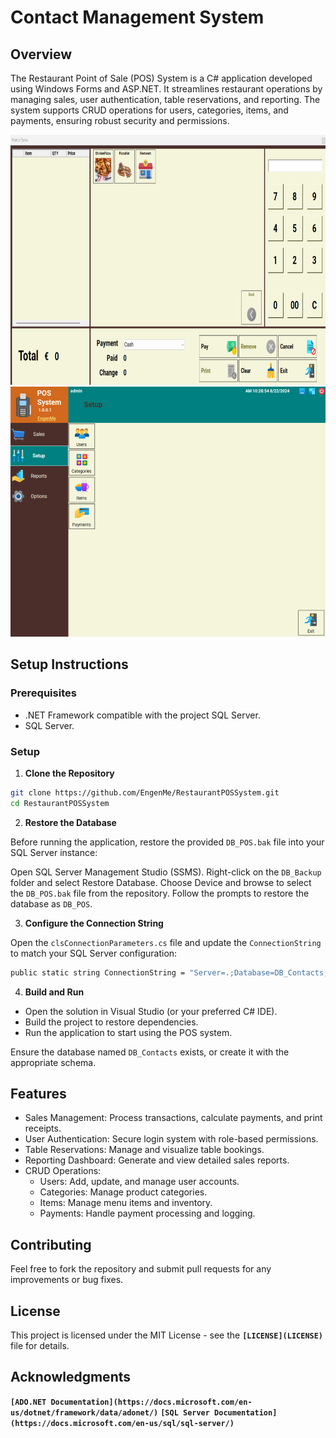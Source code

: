 # Contact Management System

## Overview

The Restaurant Point of Sale (POS) System is a C# application developed using Windows Forms and ASP.NET. It streamlines restaurant operations by managing sales, user authentication, table reservations, and reporting. The system supports CRUD operations for users, categories, items, and payments, ensuring robust security and permissions.

<div>
  <img src="./img/main.png" alt="Image 1" width="700" height="400" style="display: inline-block;"/>
  <img src="./img/mainSetup.png" alt="Image 2" width="700" height="400" style="display: inline-block;"/>
</div>

## Setup Instructions

### Prerequisites

- .NET Framework compatible with the project SQL Server.
- SQL Server.

### Setup

1. **Clone the Repository**

```bash
git clone https://github.com/EngenMe/RestaurantPOSSystem.git
cd RestaurantPOSSystem
```

2. **Restore the Database**

Before running the application, restore the provided `DB_POS.bak` file into your SQL Server instance:

Open SQL Server Management Studio (SSMS).
Right-click on the `DB_Backup` folder and select Restore Database.
Choose Device and browse to select the `DB_POS.bak` file from the repository.
Follow the prompts to restore the database as `DB_POS`.

3. **Configure the Connection String**

Open the `clsConnectionParameters.cs` file and update the `ConnectionString` to match your SQL Server configuration:

```bash
public static string ConnectionString = "Server=.;Database=DB_Contacts;User Id=sa;Password=sa123456;";
```

4. **Build and Run**

- Open the solution in Visual Studio (or your preferred C# IDE).
- Build the project to restore dependencies.
- Run the application to start using the POS system.

Ensure the database named `DB_Contacts` exists, or create it with the appropriate schema.

## Features

- Sales Management: Process transactions, calculate payments, and print receipts.
- User Authentication: Secure login system with role-based permissions.
- Table Reservations: Manage and visualize table bookings.
- Reporting Dashboard: Generate and view detailed sales reports.
- CRUD Operations:
    - Users: Add, update, and manage user accounts.
    - Categories: Manage product categories.
    - Items: Manage menu items and inventory.
    - Payments: Handle payment processing and logging.

## Contributing

Feel free to fork the repository and submit pull requests for any improvements or bug fixes.

## License

This project is licensed under the MIT License - see the **`[LICENSE](LICENSE)`** file for details.

## Acknowledgments

**`[ADO.NET Documentation](https://docs.microsoft.com/en-us/dotnet/framework/data/adonet/)`**
**`[SQL Server Documentation](https://docs.microsoft.com/en-us/sql/sql-server/)`**